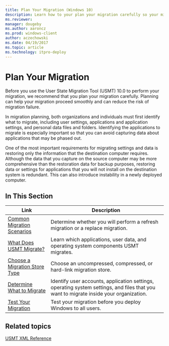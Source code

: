 ```yaml
---
title: Plan Your Migration (Windows 10)
description: Learn how to your plan your migration carefully so your migration can proceed smoothly and so that you reduce the risk of migration failure.
ms.reviewer: 
manager: dougeby
ms.author: aaroncz
ms.prod: windows-client
author: aczechowski
ms.date: 04/19/2017
ms.topic: article
ms.technology: itpro-deploy
---
```


# Plan Your Migration

Before you use the User State Migration Tool (USMT) 10.0 to perform your migration, we recommend that you plan your migration carefully. Planning can help your migration proceed smoothly and can reduce the risk of migration failure.

In migration planning, both organizations and individuals must first identify what to migrate, including user settings, applications and application settings, and personal data files and folders. Identifying the applications to migrate is especially important so that you can avoid capturing data about applications that may be phased out.

One of the most important requirements for migrating settings and data is restoring only the information that the destination computer requires. Although the data that you capture on the source computer may be more comprehensive than the restoration data for backup purposes, restoring data or settings for applications that you will not install on the destination system is redundant. This can also introduce instability in a newly deployed computer.

## In This Section

| Link | Description |
|--- |--- |
|[Common Migration Scenarios](usmt-common-migration-scenarios.md)|Determine whether you will perform a refresh migration or a replace migration.|
|[What Does USMT Migrate?](usmt-what-does-usmt-migrate.md)|Learn which applications, user data, and operating system components USMT migrates.|
|[Choose a Migration Store Type](usmt-choose-migration-store-type.md)|Choose an uncompressed, compressed, or hard-link migration store.|
|[Determine What to Migrate](usmt-determine-what-to-migrate.md)|Identify user accounts, application settings, operating system settings, and files that you want to migrate inside your organization.|
|[Test Your Migration](usmt-test-your-migration.md)|Test your migration before you deploy Windows to all users.|

## Related topics

[USMT XML Reference](usmt-xml-reference.md)
